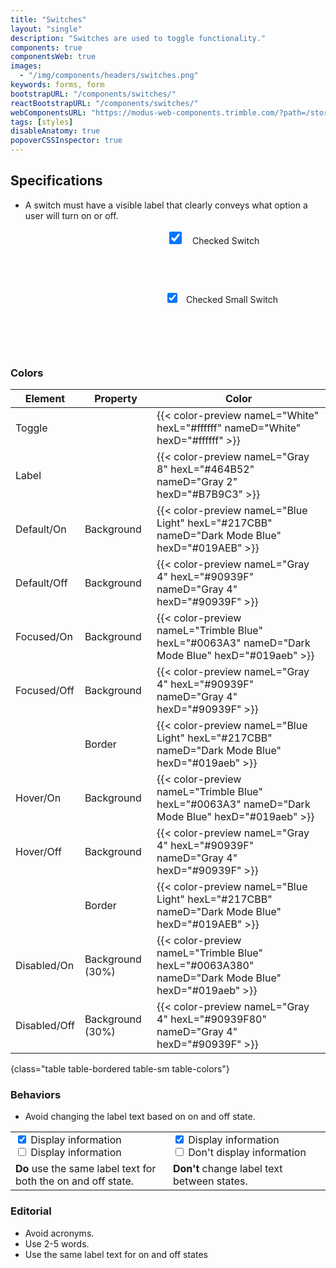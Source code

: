 ```yaml
---
title: "Switches"
layout: "single"
description: "Switches are used to toggle functionality."
components: true
componentsWeb: true
images:
  - "/img/components/headers/switches.png"
keywords: forms, form
bootstrapURL: "/components/switches/"
reactBootstrapURL: "/components/switches/"
webComponentsURL: "https://modus-web-components.trimble.com/?path=/story/user-inputs-switch--default"
tags: [styles]
disableAnatomy: true
popoverCSSInspector: true
---
```


## Specifications

- A switch must have a visible label that clearly conveys what option a user will turn on or off.

<div class="guide-example-block bg-secondary py-4" style="padding-left: 240px !important; --bs-bg-opacity: 0.03; min-height: 98px">
  <div class="guide-sample py-2">
  <div class="form-check form-switch my-2">
  <input class="form-check-input pe-none"
    type="checkbox"
    style="width:40px; height: 20px;"
    id="flexCheckChecked"
    data-bs-toggle="popover"
    data-bs-placement="left"
    data-bs-custom-class="popover-css-inspector"
    data-css-inspector-hide="b-radius color font-size margin padding"
    checked>
  <label
    class="form-check-label pe-none"
    for="flexCheckChecked"
    style="font-size: 14px; margin-top: 1px"
    data-bs-toggle="popover"
    data-bs-placement="right"
    data-bs-custom-class="popover-css-inspector"
    data-css-inspector-hide="bg-color b-radius height margin padding"
    data-css-inspector-show="color font-size">
    Checked Switch
  </label>
</div>
</div>
</div>

<div class="guide-example-block bg-secondary py-5" style="padding-left: 240px !important; --bs-bg-opacity: 0.03; min-height: 98px">
  <div class="guide-sample py-2">
  <div class="form-check form-check-sm form-switch my-2">
  <input class="form-check-input pe-none"
    type="checkbox"
    style="width:30px; min-width:30px; height:16px; margin-top: .25em;"
    id="flexCheckCheckedSmall"
    data-bs-toggle="popover"
    data-bs-placement="left"
    data-bs-custom-class="popover-css-inspector"
    data-css-inspector-hide="b-radius color font-size margin max-width padding"
    checked>
  <label
    class="form-check-label pe-none ms-0"
    for="flexCheckCheckedSmall"
    data-bs-toggle="popover"
    data-bs-placement="right"
    data-bs-custom-class="popover-css-inspector"
    data-css-inspector-hide="bg-color b-radius height margin padding"
    data-css-inspector-show="color font-size">
    Checked Small Switch
  </label>
</div>
</div>
</div>

### Colors

<!-- prettier-ignore-start -->
| Element      | Property         | Color                                                                                             |
| ------------ | ---------------- | ------------------------------------------------------------------------------------------------- |
| Toggle       |                  | {{< color-preview nameL="White" hexL="#ffffff" nameD="White" hexD="#ffffff" >}}                   |
| Label        |                  | {{< color-preview nameL="Gray 8" hexL="#464B52" nameD="Gray 2" hexD="#B7B9C3" >}}                 |
| Default/On   | Background       | {{< color-preview nameL="Blue Light" hexL="#217CBB" nameD="Dark Mode Blue" hexD="#019AEB" >}}     |
| Default/Off  | Background       | {{< color-preview nameL="Gray 4" hexL="#90939F" nameD="Gray 4" hexD="#90939F" >}}                 |
| Focused/On   | Background       | {{< color-preview nameL="Trimble Blue" hexL="#0063A3" nameD="Dark Mode Blue" hexD="#019aeb" >}}   |
| Focused/Off  | Background       | {{< color-preview nameL="Gray 4" hexL="#90939F" nameD="Gray 4" hexD="#90939F" >}}                 |
|              | Border           | {{< color-preview nameL="Blue Light" hexL="#217CBB" nameD="Dark Mode Blue" hexD="#019aeb" >}}     |
| Hover/On     | Background       | {{< color-preview nameL="Trimble Blue" hexL="#0063A3" nameD="Dark Mode Blue" hexD="#019aeb" >}}   |
| Hover/Off    | Background       | {{< color-preview nameL="Gray 4" hexL="#90939F" nameD="Gray 4" hexD="#90939F" >}}                 |
|              | Border           | {{< color-preview nameL="Blue Light" hexL="#217CBB" nameD="Dark Mode Blue" hexD="#019AEB" >}}     |
| Disabled/On  | Background (30%) | {{< color-preview nameL="Trimble Blue" hexL="#0063A380" nameD="Dark Mode Blue" hexD="#019aeb" >}} |
| Disabled/Off | Background (30%) | {{< color-preview nameL="Gray 4" hexL="#90939F80" nameD="Gray 4" hexD="#90939F" >}}               |
{class="table table-bordered table-sm table-colors"}
<!-- prettier-ignore-end -->

### Behaviors

- Avoid changing the label text based on on and off state.

<table class="table table-bordered">
  <tr>
    <td class="py-3" width="50%">
      <div class="form-check form-switch mb-1">
        <input class="form-check-input" type="checkbox" role="switch" id="flexSwitchCheckChecked" checked>
        <label class="form-check-label" for="flexSwitchCheckChecked">Display information</label>
      </div>
      <div class="form-check form-switch">
        <input class="form-check-input" type="checkbox" role="switch" id="flexSwitchCheckDefault">
        <label class="form-check-label" for="flexSwitchCheckDefault">Display information</label>
      </div>
    </td>
    <td class="py-3">
      <div class="form-check form-switch mb-1">
        <input class="form-check-input" type="checkbox" role="switch" id="flexSwitchCheckChecked3" checked>
        <label class="form-check-label" for="flexSwitchCheckChecked3">Display information</label>
      </div>
      <div class="form-check form-switch">
        <input class="form-check-input" type="checkbox" role="switch" id="flexSwitchCheckDefault4">
        <label class="form-check-label" for="flexSwitchCheckDefault4">Don't display information</label>
      </div>
    </td>
  </tr>
  <tr>
    <td class="do">
      <strong class="text-success">Do</strong> use the same label text for both
      the on and off state.
    </td>
    <td class="dont">
      <strong class="text-danger">Don't</strong> change label text between
      states.
    </td>
  </tr>
</table>

### Editorial

- Avoid acronyms.
- Use 2-5 words.
- Use the same label text for on and off states

<style>
[data-bs-theme="dark"] .custom-switch .custom-control-input:checked~.custom-control-label:hover::before {
  background-color: #0063a3;
  border-color: #0063a3;
}
[data-bs-theme="light"] .custom-switch .custom-control-input:checked~.custom-control-label:hover::before {
  background-color: #0063a3;
  border-color: #0063a3;
}
</style>
